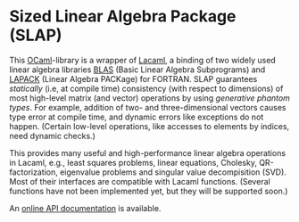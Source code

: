 Sized Linear Algebra Package (SLAP)
===================================

This [OCaml](http://ocaml.org/)-library is a wrapper of
[Lacaml](https://bitbucket.org/mmottl/lacaml), a binding of two widely used
linear algebra libraries [BLAS](http://www.netlib.org/blas/) (Basic Linear
Algebra Subprograms) and [LAPACK](http://www.netlib.org/lapack/) (Linear Algebra
PACKage) for FORTRAN.
SLAP guarantees *statically* (i.e, at compile time) consistency (with respect to
dimensions) of most high-level matrix (and vector) operations by using
*generative phantom types*. For example, addition of two- and three-dimensional
vectors causes type error at compile time, and dynamic errors like exceptions do
not happen. (Certain low-level operations, like accesses to elements by indices,
need dynamic checks.)

This provides many useful and high-performance linear algebra operations in
Lacaml, e.g., least squares problems, linear equations, Cholesky,
QR-factorization, eigenvalue problems and singular value decompisition (SVD).
Most of their interfaces are compatible with Lacaml functions.
(Several functions have not been implemented yet, but they will be supported
soon.)

An [online API documentation](http://akabe.github.io/slap/) is available.
